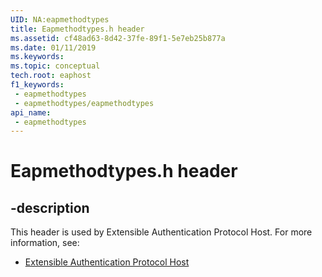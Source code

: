 ```yaml
---
UID: NA:eapmethodtypes
title: Eapmethodtypes.h header
ms.assetid: cf48ad63-8d42-37fe-89f1-5e7eb25b877a
ms.date: 01/11/2019
ms.keywords: 
ms.topic: conceptual
tech.root: eaphost
f1_keywords:
 - eapmethodtypes
 - eapmethodtypes/eapmethodtypes
api_name:
 - eapmethodtypes
---
```


# Eapmethodtypes.h header


## -description

This header is used by Extensible Authentication Protocol Host. For more information, see:

- [Extensible Authentication Protocol Host](../_eaphost/index.md)

